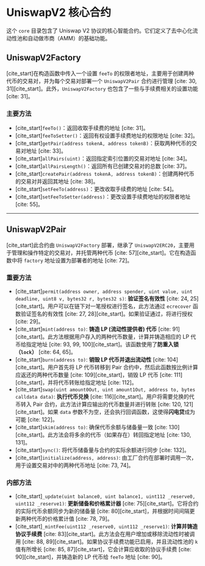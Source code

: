 # UniswapV2 核心合约

这个 `core` 目录包含了 Uniswap V2 协议的核心智能合约。它们定义了去中心化流动性池和自动做市商（AMM）的基础功能。

## UniswapV2Factory

[cite_start]在构造函数中传入一个设置 `feeTo` 的权限者地址，主要用于创建两种代币的交易对，并为每个交易对部署一个 `UniswapV2Pair` 合约进行管理 [cite: 30, 31][cite_start]。此外，`UniswapV2Factory` 也包含了一些与手续费相关的设置功能 [cite: 31]。

### 主要方法

* [cite_start]`feeTo()`：返回收取手续费的地址 [cite: 31]。
* [cite_start]`feeToSetter()`：返回有权设置手续费地址的权限地址 [cite: 32]。
* [cite_start]`getPair(address tokenA, address tokenB)`：获取两种代币的交易对地址 [cite: 33]。
* [cite_start]`allPairs(uint)`：返回指定索引位置的交易对地址 [cite: 34]。
* [cite_start]`allPairsLength()`：返回所有已创建交易对的总数 [cite: 37]。
* [cite_start]`createPair(address tokenA, address tokenB)`：创建两种代币的交易对并返回其地址 [cite: 38]。
* [cite_start]`setFeeTo(address)`：更改收取手续费的地址 [cite: 54]。
* [cite_start]`setFeeToSetter(address)`：更改设置手续费地址的权限者地址 [cite: 55]。

---

## UniswapV2Pair

[cite_start]此合约由 `UniswapV2Factory` 部署，继承了 `UniswapV2ERC20`，主要用于管理和操作特定的交易对，并托管两种代币 [cite: 57][cite_start]。它在构造函数中将 `factory` 地址设置为部署者的地址 [cite: 72]。

### 重要方法

* [cite_start]`permit(address owner, address spender, uint value, uint deadline, uint8 v, bytes32 r, bytes32 s)`: **验证签名有效性** [cite: 24, 25][cite_start]。用户可以在链下对一笔授权进行签名，此方法通过 `ecrecover` 函数验证签名的有效性 [cite: 27, 28][cite_start]。如果验证通过，将进行授权 [cite: 29]。
* [cite_start]`mint(address to)`: **铸造 LP (流动性提供者) 代币** [cite: 91][cite_start]。此方法根据用户存入的两种代币数量，计算并铸造相应的 LP 代币给指定地址 [cite: 93, 99, 100][cite_start]。该函数使用了**防重入锁（`lock`）** [cite: 64, 65]。
* [cite_start]`burn(address to)`: **销毁 LP 代币并退出流动性** [cite: 104][cite_start]。用户首先将 LP 代币转移到 Pair 合约中，然后此函数按比例计算应返还的两种代币数量 [cite: 109][cite_start]，销毁 LP 代币 [cite: 111][cite_start]，并将代币转账给指定地址 [cite: 112]。
* [cite_start]`swap(uint amount0Out, uint amount1Out, address to, bytes calldata data)`: **执行代币兑换** [cite: 116][cite_start]。用户将需要兑换的代币转入 Pair 合约，此方法计算应输出的代币数量并进行转账 [cite: 120, 121][cite_start]。如果 `data` 参数不为空，还会执行回调函数，这使得**闪电贷**成为可能 [cite: 122]。
* [cite_start]`skim(address to)`: 确保代币余额与储备量一致 [cite: 130][cite_start]。此方法会将多余的代币（如果存在）转回指定地址 [cite: 130, 131]。
* [cite_start]`sync()`: 将代币储备量与合约的实际余额进行同步 [cite: 132]。
* [cite_start]`initialize(address, address)`: 由工厂合约在部署时调用一次，用于设置交易对中的两种代币地址 [cite: 73, 74]。

### 内部方法

* [cite_start]`_update(uint balance0, uint balance1, uint112 _reserve0, uint112 _reserve1)`: **更新储备和价格累计器** [cite: 75][cite_start]。它将合约的实际代币余额同步为新的储备量 [cite: 80][cite_start]，并根据时间间隔更新两种代币的价格累计值 [cite: 78, 79]。
* [cite_start]`_mintFee(uint112 _reserve0, uint112 _reserve1)`: **计算并铸造协议手续费** [cite: 83][cite_start]。此方法会在用户增加或移除流动性时被调用 [cite: 88, 89][cite_start]。如果协议手续费功能已启用，并且流动性池的 `k` 值有所增长 [cite: 85, 87][cite_start]，它会计算应收取的协议手续费 [cite: 90][cite_start]，并铸造新的 LP 代币给 `feeTo` 地址 [cite: 90]。
